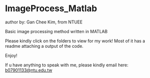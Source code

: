 # ImageProcess_Matlab
author by: Gan Chee Kim, from NTUEE

Basic image processing method written in MATLAB

Please kindly click on the folders to view for my work!
Most of it has a readme attaching a output of the code.

Enjoy!

If u have anything to speak with me, please kindly email here: b07901133@ntu.edu.tw
